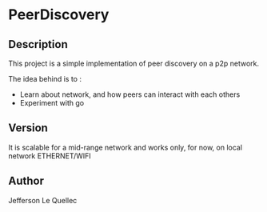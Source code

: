 # PeerDiscovery

## Description

This project is a simple implementation of peer discovery on a p2p network.

The idea behind is to :
- Learn about network, and how peers can interact with each others
- Experiment with go

## Version

It is scalable for a mid-range network and works only, for now, on local network ETHERNET/WIFI

## Author

Jefferson Le Quellec
